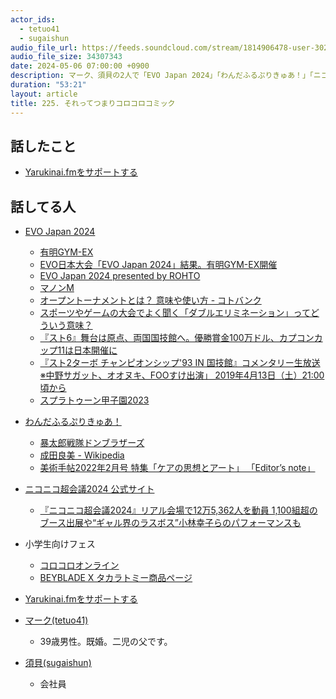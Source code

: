 ```yaml
---
actor_ids:
  - tetuo41
  - sugaishun
audio_file_url: https://feeds.soundcloud.com/stream/1814906478-user-302747142-yarukinai-225-2024-05-06.mp3
audio_file_size: 34307343
date: 2024-05-06 07:00:00 +0900
description: マーク、須貝の2人で「EVO Japan 2024」「わんだふるぷりきゅあ！」「ニコニコ超会議2024」などについて話しました。
duration: "53:21"
layout: article
title: 225. それってつまりコロコロコミック
---
```


## 話したこと
- [Yarukinai.fmをサポートする](https://note.com/tetuo41/circle)

## 話してる人
- [EVO Japan 2024](https://www.evojapan.gg/)
  - [有明GYM-EX](https://www.bigsight.jp/organizer/buildings/gym-ex/facilities/)
  - [EVO日本大会「EVO Japan 2024」結果。有明GYM-EX開催](https://kakuge-checker.com/topic/view/08406/)
  - [EVO Japan 2024 presented by ROHTO](https://www.start.gg/tournament/evo-japan-2024-presented-by-rohto/event/evo-japan-2024-street-fighter-6-2/brackets/1525784/2442045)
  - [マノンM](https://www.streetfighter.com/6/ja-jp/character/manon)
  - [オープントーナメントとは？ 意味や使い方 - コトバンク](https://kotobank.jp/word/%E3%82%AA%E3%83%BC%E3%83%97%E3%83%B3%E3%83%88%E3%83%BC%E3%83%8A%E3%83%A1%E3%83%B3%E3%83%88-450816)
  - [スポーツやゲームの大会でよく聞く「ダブルエリミネーション」ってどういう意味？](https://dime.jp/genre/1593248/)
  - [『スト6』舞台は原点、両国国技館へ。優勝賞金100万ドル、カプコンカップ11は日本開催に](https://kakuge-checker.com/topic/view/08422/)
  - [『スト2ターボ チャンピオンシップ'93 IN 国技館』コメンタリー生放送 ※中野サガット、オオヌキ、FOOすけ出演」 2019年4月13日（土）21:00頃から](https://kakuge-checker.com/event/view/31615/)
  - [スプラトゥーン甲子園2023](https://www.nintendo.com/jp/splatoon/koshien2023/index.html)
- [わんだふるぷりきゅあ！](https://www.toei-anim.co.jp/tv/precure/)
  - [暴太郎戦隊ドンブラザーズ](https://www.tv-asahi.co.jp/donbro/)
  - [成田良美 - Wikipedia](https://ja.wikipedia.org/wiki/%E6%88%90%E7%94%B0%E8%89%AF%E7%BE%8E)
  - [美術手帖2022年2月号 特集「ケアの思想とアート」 「Editor’s note」](https://bijutsutecho.com/magazine/insight/25067)
- [ニコニコ超会議2024 公式サイト](https://chokaigi.jp/)
  - [『ニコニコ超会議2024』リアル会場で12万5,362人を動員 1,100組超のブース出展や“ギャル界のラスボス”小林幸子らのパフォーマンスも](https://spice.eplus.jp/articles/328528)
- 小学生向けフェス
  - [コロコロオンライン](https://corocoro.jp/)
  - [BEYBLADE X タカラトミー商品ページ](https://beyblade.takaratomy.co.jp/beyblade-x/lineup/)
- [Yarukinai.fmをサポートする](https://note.com/tetuo41/circle)

- [マーク(tetuo41)](https://twitter.com/tetuo41)
  - 39歳男性。既婚。二児の父です。
- [須貝(sugaishun)](https://twitter.com/sugaishun)
  - 会社員
